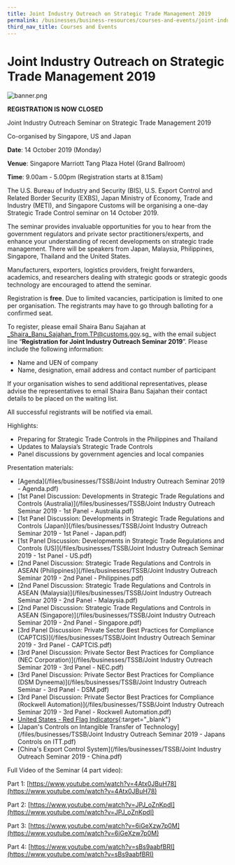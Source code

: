 ```yaml
---
title: Joint Industry Outreach on Strategic Trade Management 2019
permalink: /businesses/business-resources/courses-and-events/joint-industry-outreach-on-strategic-trade-management-2019
third_nav_title: Courses and Events
---
```


# Joint Industry Outreach on Strategic Trade Management 2019

![banner.png](/images/banner.png)

**REGISTRATION IS NOW CLOSED**

Joint Industry Outreach Seminar on Strategic Trade Management 2019

Co-organised by Singapore, US and Japan

**Date**: 14 October 2019 (Monday)

**Venue**: Singapore Marriott Tang Plaza Hotel (Grand Ballroom)

**Time**: 9.00am - 5.00pm (Registration starts at 8.15am)

The U.S. Bureau of Industry and Security (BIS), U.S. Export Control and Related Border Security (EXBS), Japan Ministry of Economy, Trade and Industry (METI), and Singapore Customs will be organising a one-day Strategic Trade Control seminar on 14 October 2019.

The seminar provides invaluable opportunities for you to hear from the government regulators and private sector practitioners/experts, and enhance your understanding of recent developments on strategic trade management. There will be speakers from Japan, Malaysia, Philippines, Singapore, Thailand and the United States.

Manufacturers, exporters, logistics providers, freight forwarders, academics, and researchers dealing with strategic goods or strategic goods technology are encouraged to attend the seminar.

Registration is  **free**. Due to limited vacancies, participation is limited to  one  per organisation. The registrants may have to go through balloting for a confirmed seat.

To register, please email Shaira Banu Sajahan at  _Shaira_Banu_Sajahan_from.TP@customs.gov.sg_  with the email subject line “**Registration for Joint Industry Outreach Seminar 2019**”. Please include the following information:

-   Name and UEN of company
-   Name, designation, email address and contact number of participant

If your organisation wishes to send additional representatives, please advise the representatives to email Shaira Banu Sajahan their contact details to be placed on the waiting list.

All successful registrants will be notified via email.

Highlights:

-   Preparing for Strategic Trade Controls in the Philippines and Thailand
-   Updates to Malaysia’s Strategic Trade Controls
-   Panel discussions by government agencies and local companies

Presentation materials:

-   [Agenda](/files/businesses/TSSB/Joint Industry Outreach Seminar 2019 - Agenda.pdf)
-   [1st Panel Discussion: Developments in Strategic Trade Regulations and Controls (Australia)](/files/businesses/TSSB/Joint Industry Outreach Seminar 2019 - 1st Panel - Australia.pdf)
-   [1st Panel Discussion: Developments in Strategic Trade Regulations and Controls (Japan)](/files/businesses/TSSB/Joint Industry Outreach Seminar 2019 - 1st Panel - Japan.pdf)
-   [1st Panel Discussion: Developments in Strategic Trade Regulations and Controls (US)](/files/businesses/TSSB/Joint Industry Outreach Seminar 2019 - 1st Panel - US.pdf)
-   [2nd Panel Discussion: Strategic Trade Regulations and Controls in ASEAN (Philippines)](/files/businesses/TSSB/Joint Industry Outreach Seminar 2019 - 2nd Panel - Philippines.pdf)
-   [2nd Panel Discussion: Strategic Trade Regulations and Controls in ASEAN (Malaysia)](/files/businesses/TSSB/Joint Industry Outreach Seminar 2019 - 2nd Panel - Malaysia.pdf)
-   [2nd Panel Discussion: Strategic Trade Regulations and Controls in ASEAN (Singapore)](/files/businesses/TSSB/Joint Industry Outreach Seminar 2019 - 2nd Panel - Singapore.pdf)
-   [3rd Panel Discussion: Private Sector Best Practices for Compliance (CAPTCIS)](/files/businesses/TSSB/Joint Industry Outreach Seminar 2019 - 3rd Panel - CAPTCIS.pdf)
-   [3rd Panel Discussion: Private Sector Best Practices for Compliance (NEC Corporation)](/files/businesses/TSSB/Joint Industry Outreach Seminar 2019 - 3rd Panel - NEC.pdf)
-   [3rd Panel Discussion: Private Sector Best Practices for Compliance (DSM Dyneema)](/files/businesses/TSSB/Joint Industry Outreach Seminar - 3rd Panel - DSM.pdf)
-   [3rd Panel Discussion: Private Sector Best Practices for Compliance (Rockwell Automation)](/files/businesses/TSSB/Joint Industry Outreach Seminar 2019 - 3rd Panel - Rockwell Automation.pdf)
-   [United States - Red Flag Indicators](https://www.bis.doc.gov/index.php/all-articles/23-compliance-a-training/51-red-flag-indicators){:target="_blank"}
-   [Japan's Controls on Intangible Transfer of Technology](/files/businesses/TSSB/Joint Industry Outreach Seminar 2019 - Japans Controls on ITT.pdf)
-   [China's Export Control System](/files/businesses/TSSB/Joint Industry Outreach Seminar 2019 - China.pdf)

Full Video of the Seminar (4 part video):

Part 1: [https://www.youtube.com/watch?v=4Atx0JBuH78](https://www.youtube.com/watch?v=4Atx0JBuH78)

Part 2: [https://www.youtube.com/watch?v=JPJ_oZnKpdI](https://www.youtube.com/watch?v=JPJ_oZnKpdI)

Part 3: [https://www.youtube.com/watch?v=6iGeXzw7p0M](https://www.youtube.com/watch?v=6iGeXzw7p0M)

Part 4: [https://www.youtube.com/watch?v=sBs9aabfBRI](https://www.youtube.com/watch?v=sBs9aabfBRI)
